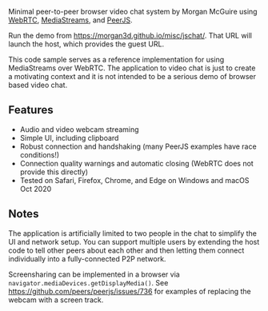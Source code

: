 Minimal peer-to-peer browser video chat system by Morgan McGuire 
using [WebRTC](https://webrtc.org/),
[MediaStreams](https://developer.mozilla.org/en-US/docs/Web/API/MediaStream), 
and [PeerJS](https://peerjs.com/).

Run the demo from https://morgan3d.github.io/misc/jschat/. That URL
will launch the host, which provides the guest URL.

This code sample serves as a reference implementation for using MediaStreams over
WebRTC. The application to video chat is just to create a motivating context
and it is not intended to be a serious demo of browser based video chat.

Features
-------------------------------------------------

- Audio and video webcam streaming
- Simple UI, including clipboard
- Robust connection and handshaking (many PeerJS examples have race conditions!)
- Connection quality warnings and automatic closing (WebRTC does not provide this directly)
- Tested on Safari, Firefox, Chrome, and Edge on Windows and macOS Oct 2020


Notes
-------------------------------------------------

The application is artificially limited to two people in the chat
to simplify the UI and network setup. You can support multiple users
by extending the host code to tell other peers about each other
and then letting them connect individually into a fully-connected
P2P network.

Screensharing can be implemented in a browser via
`navigator.mediaDevices.getDisplayMedia()`.  See
https://github.com/peers/peerjs/issues/736 for examples of replacing
the webcam with a screen track.
